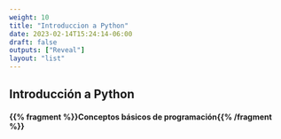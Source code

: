 ```yaml
---
weight: 10
title: "Introduccion a Python"
date: 2023-02-14T15:24:14-06:00
draft: false
outputs: ["Reveal"]
layout: "list"
---
```


## Introducción a Python
#### {{% fragment %}}Conceptos básicos de programación{{% /fragment %}}
